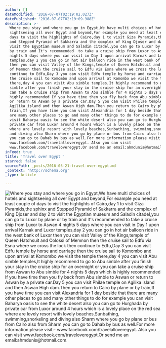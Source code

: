 ```yaml
---
author: []
dateModified: '2016-07-07T02:19:02.027Z'
datePublished: '2016-07-07T02:19:09.988Z'
description: >-
  Where you stay and where you go in Egypt,We have multi choices of hotels and
  sightseeing all over Egypt and beyond,For example you need at least couple of
  days to visit the highlights of Cairo,day 1 to visit Giza Pyramids,the sphinx
  and Stepped Pyramid of Sakkarra and the complex of King Djoser and day 2 to
  visit the Egyptian museum and Saladin citadel,you can go to Luxor by plane or
  by train and It's recommended  to take a cruise ship from Luxor to Aswan 4
  nights 5 days where you can visit in Day 1 upon arrival Karnak and Luxor
  temples,day 2 you can go in hot air balloon ride in the west bank of Luxor
  then you can visit Valley of the Kings,temple of Queen Hatchsuit and Colossi
  of Memnon then the cruise sail to Edfu via Esna where we cross the lock then
  continue to Edfu,Day 3 you can visit Edfu temple by horse and carriage then
  the cruise sail to Komombo and upon arrival at Komombo we visit the temple
  there,day 4 you can visit Abu simble temples,It highly recommend to go to Abu
  simble after you finish your stay in the cruise ship for an overnight or you
  can take a cruise ship from Aswan to Abu simble for 4 nights 5 days which is
  highly recommended If you have time then you fly back from Abu simble to Aswan
  or return to Aswan by a private car.Day 5 you can visit Philae temple on
  Agilika island and then Aswan High dam.Then you return to Cairo by plane or by
  train,If you have time you can visit Alexandria for 1 day beside that there
  are many other places to go and many other things to do for example you can
  visit Baharya oasis to see the white desert also you can go to Hurghada by
  private car from Luxor around 4 hours which is a lovely place on the red sea
  where are lovely resort with lovely beaches,Sunbathing, swimming,snorkeling
  and diving also Sharm where you go by plane or bus from Cairo also from Sharm
  you can go to Dahab by bus as well.For more information please visit
  www.facebook.com/travelalloveregypt. Also you can visit
  www.facebook.com/traveloveregypt.Or send me an email:ahmdunis@hotmail.com 
inFeed: true
title: 'Travel over Egypt '
starred: false
sourcePath: _posts/2016-05-21-travel-over-egypt.md
_context: 'http://schema.org'
_type: Article

---
```

![Where you stay and where you go in Egypt,We have multi choices of hotels and sightseeing all over Egypt and beyond,For example you need at least couple of days to visit the highlights of Cairo,day 1 to visit Giza Pyramids,the sphinx and Stepped Pyramid of Sakkarra and the complex of King Djoser and day 2 to visit the Egyptian museum and Saladin citadel,you can go to Luxor by plane or by train and It's recommended  to take a cruise ship from Luxor to Aswan 4 nights 5 days where you can visit in Day 1 upon arrival Karnak and Luxor temples,day 2 you can go in hot air balloon ride in the west bank of Luxor then you can visit Valley of the Kings,temple of Queen Hatchsuit and Colossi of Memnon then the cruise sail to Edfu via Esna where we cross the lock then continue to Edfu,Day 3 you can visit Edfu temple by horse and carriage then the cruise sail to Komombo and upon arrival at Komombo we visit the temple there,day 4 you can visit Abu simble temples,It highly recommend to go to Abu simble after you finish your stay in the cruise ship for an overnight or you can take a cruise ship from Aswan to Abu simble for 4 nights 5 days which is highly recommended If you have time then you fly back from Abu simble to Aswan or return to Aswan by a private car.Day 5 you can visit Philae temple on Agilika island and then Aswan High dam.Then you return to Cairo by plane or by train,If you have time you can visit Alexandria for 1 day beside that there are many other places to go and many other things to do for example you can visit Baharya oasis to see the white desert also you can go to Hurghada by private car from Luxor around 4 hours which is a lovely place on the red sea where are lovely resort with lovely beaches,Sunbathing, swimming,snorkeling and diving also Sharm where you go by plane or bus from Cairo also from Sharm you can go to Dahab by bus as well.For more information please visit:- www.facebook.com/travelalloveregypt. Also you can visit www.facebook.com/traveloveregypt.Or send me an email:ahmdunis@hotmail.com. ](https://the-grid-user-content.s3-us-west-2.amazonaws.com/a3350531-9ab3-4dbc-9520-d6f56a4e8284.jpg)